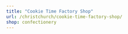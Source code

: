 ```yaml
---
title: "Cookie Time Factory Shop"
url: /christchurch/cookie-time-factory-shop/
shop: confectionery
---
```

